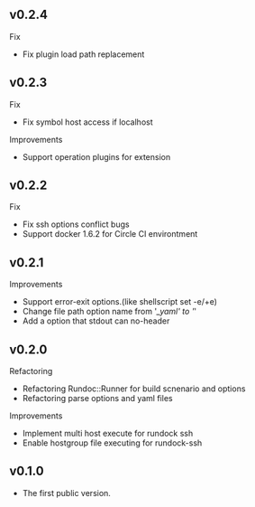 ## v0.2.4

Fix

- Fix plugin load path replacement

## v0.2.3

Fix

- Fix symbol host access if localhost

Improvements

- Support operation plugins for extension

## v0.2.2

Fix

- Fix ssh options conflict bugs
- Support docker 1.6.2 for Circle CI environtment

## v0.2.1

Improvements

- Support error-exit options.(like shellscript set -e/+e)
- Change file path option name from '*_yaml' to '*'
- Add a option that stdout can no-header

## v0.2.0

Refactoring

- Refactoring Rundoc::Runner for build scnenario and options
- Refactoring parse options and yaml files

Improvements

- Implement multi host execute for rundock ssh
- Enable hostgroup file executing for rundock-ssh

## v0.1.0

- The first public version.

